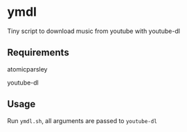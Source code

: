 # ymdl

Tiny script to download music from youtube with youtube-dl


## Requirements

atomicparsley

youtube-dl


## Usage

Run `ymdl.sh`, all arguments are passed to `youtube-dl`
